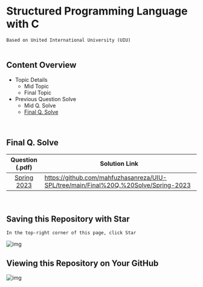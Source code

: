 # Structured Programming Language with C
`Based on United International University (UIU)`  
<br>

## Content Overview
  - Topic Details
    - Mid Topic
    - Final Topic
  - Previous Question Solve
    - Mid Q. Solve
    - [Final Q. Solve](https://github.com/mahfuzhasanreza/UIU-SPL/tree/main?tab=readme-ov-file#final-q-solve)
<br>

## Final Q. Solve
  | Question (.pdf) | Solution Link |
  :----------------:|----------------
  [Spring 2023](https://github.com/mahfuzhasanreza/UIU-SPL/blob/main/Final%20Q.%20Solve/Spring-2023/Spring23_Final_Q.pdf) | https://github.com/mahfuzhasanreza/UIU-SPL/tree/main/Final%20Q.%20Solve/Spring-2023  
  
<br>

## Saving this Repository with Star
`In the top-right corner of this page, click Star`

![img](https://docs.github.com/assets/cb-8608/mw-1440/images/help/stars/starring-a-repository.webp)

## Viewing this Repository on Your GitHub
![img](https://raw.githubusercontent.com/mahfuzhasanreza/git-doc/main/git-img/lists-overview-on-stars-page.png?token=GHSAT0AAAAAACMAPYR5PA67Y7TI3DVGEW24ZMKYL3A)
